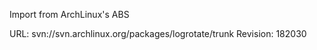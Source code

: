 Import from ArchLinux's ABS

URL: svn://svn.archlinux.org/packages/logrotate/trunk
Revision: 182030

